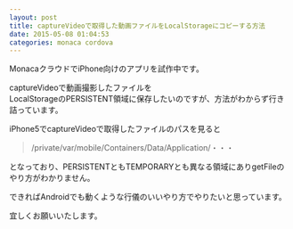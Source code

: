 ```yaml
---
layout: post
title: captureVideoで取得した動画ファイルをLocalStorageにコピーする方法
date: 2015-05-08 01:04:53
categories: monaca cordova
---
```

<!-- {% raw %} -->
<p>MonacaクラウドでiPhone向けのアプリを試作中です。</p>

<p>captureVideoで動画撮影したファイルを<br>
LocalStorageのPERSISTENT領域に保存したいのですが、方法がわからず行き詰っています。</p>

<p>iPhone5でcaptureVideoで取得したファイルのパスを見ると</p>

<blockquote>
  <p>/private/var/mobile/Containers/Data/Application/・・・</p>
</blockquote>

<p>となっており、PERSISTENTともTEMPORARYとも異なる領域にありgetFileのやり方がわかりません。</p>

<p>できればAndroidでも動くような行儀のいいやり方でやりたいと思っています。</p>

<p>宜しくお願いいたします。</p>
<!-- {% endraw %} -->

